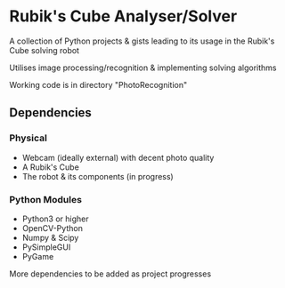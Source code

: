 # Rubik's Cube Analyser/Solver
A collection of Python projects & gists leading to its usage in the Rubik's Cube solving robot

Utilises image processing/recognition & implementing solving algorithms

Working code is in directory "PhotoRecognition"

## Dependencies
### Physical
- Webcam (ideally external) with decent photo quality
- A Rubik's Cube
- The robot & its components (in progress)
### Python Modules
- Python3 or higher
- OpenCV-Python
- Numpy & Scipy
- PySimpleGUI
- PyGame

More dependencies to be added as project progresses